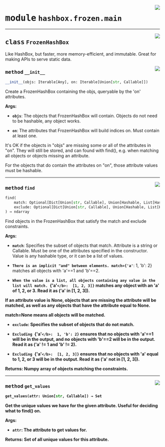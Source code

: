 <!-- markdownlint-disable -->

<a href="../hashbox/frozen/main.py#L0"><img align="right" style="float:right;" src="https://img.shields.io/badge/-source-cccccc?style=flat-square"></a>

# <kbd>module</kbd> `hashbox.frozen.main`






---

<a href="../hashbox/frozen/main.py#L14"><img align="right" style="float:right;" src="https://img.shields.io/badge/-source-cccccc?style=flat-square"></a>

## <kbd>class</kbd> `FrozenHashBox`
Like HashBox, but faster, more memory-efficient, and immutable. Great for making APIs to serve static data. 

<a href="../hashbox/frozen/main.py#L17"><img align="right" style="float:right;" src="https://img.shields.io/badge/-source-cccccc?style=flat-square"></a>

### <kbd>method</kbd> `__init__`

```python
__init__(objs: Iterable[Any], on: Iterable[Union[str, Callable]])
```

Create a FrozenHashBox containing the objs, queryable by the 'on' attributes. 



**Args:**
 
 - <b>`objs`</b>:  The objects that FrozenHashBox will contain.  Objects do not need to be hashable, any object works. 


 - <b>`on`</b>:  The attributes that FrozenHashBox will build indices on.  Must contain at least one. 

It's OK if the objects in "objs" are missing some or all of the attributes in "on". They will still be stored, and can found with find(), e.g. when matching all objects or objects missing an attribute. 

For the objects that do contain the attributes on "on", those attribute values must be hashable. 




---

<a href="../hashbox/frozen/main.py#L54"><img align="right" style="float:right;" src="https://img.shields.io/badge/-source-cccccc?style=flat-square"></a>

### <kbd>method</kbd> `find`

```python
find(
    match: Optional[Dict[Union[str, Callable], Union[Hashable, List[Hashable]]]] = None,
    exclude: Optional[Dict[Union[str, Callable], Union[Hashable, List[Hashable]]]] = None
) → ndarray
```

Find objects in the FrozenHashBox that satisfy the match and exclude constraints. 



**Args:**
 
 - <b>`match`</b>:  Specifies the subset of objects that match.  Attribute is a string or Callable. Must be one of the attributes specified in the constructor.  Value is any hashable type, or it can be a list of values. 


 - <b>`There is an implicit "and" between elements. match={'a'`</b>:  1, 'b': 2} matches all objects with 'a'==1 and 'b'==2. 


 - <b>`When the value is a list, all objects containing any value in the list will match. `{'a'`</b>:  [1, 2, 3]}` matches any object with an 'a' of 1, 2, or 3. Read it as ('a' in [1, 2, 3]). 

If an attribute value is None, objects that are missing the attribute will be matched, as well as any objects that have the attribute equal to None. 

match=None means all objects will be matched. 


 - <b>`exclude`</b>:  Specifies the subset of objects that do not match. 


 - <b>`Excluding `{'a'`</b>:  1, 'b': 2}` ensures that no objects with 'a'==1 will be in the output, and no objects with 'b'==2 will be in the output. Read it as ('a' != 1 and 'b' != 2). 


 - <b>`Excluding `{'a'`</b>:  [1, 2, 3]}` ensures that no objects with 'a' equal to 1, 2, or 3 will be in the output. Read it as ('a' not in [1, 2, 3]). 



**Returns:**
 Numpy array of objects matching the constraints. 

---

<a href="../hashbox/frozen/main.py#L128"><img align="right" style="float:right;" src="https://img.shields.io/badge/-source-cccccc?style=flat-square"></a>

### <kbd>method</kbd> `get_values`

```python
get_values(attr: Union[str, Callable]) → Set
```

Get the unique values we have for the given attribute. Useful for deciding what to find() on. 



**Args:**
 
 - <b>`attr`</b>:  The attribute to get values for. 



**Returns:**
 Set of all unique values for this attribute. 


